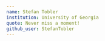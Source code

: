 ```yaml
---
name: Stefan Tobler
institution: University of Georgia
quote: Never miss a moment!
github_user: StefanTobler
---
```

